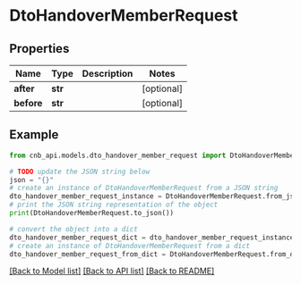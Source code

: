 # DtoHandoverMemberRequest


## Properties

Name | Type | Description | Notes
------------ | ------------- | ------------- | -------------
**after** | **str** |  | [optional] 
**before** | **str** |  | [optional] 

## Example

```python
from cnb_api.models.dto_handover_member_request import DtoHandoverMemberRequest

# TODO update the JSON string below
json = "{}"
# create an instance of DtoHandoverMemberRequest from a JSON string
dto_handover_member_request_instance = DtoHandoverMemberRequest.from_json(json)
# print the JSON string representation of the object
print(DtoHandoverMemberRequest.to_json())

# convert the object into a dict
dto_handover_member_request_dict = dto_handover_member_request_instance.to_dict()
# create an instance of DtoHandoverMemberRequest from a dict
dto_handover_member_request_from_dict = DtoHandoverMemberRequest.from_dict(dto_handover_member_request_dict)
```
[[Back to Model list]](../README.md#documentation-for-models) [[Back to API list]](../README.md#documentation-for-api-endpoints) [[Back to README]](../README.md)


